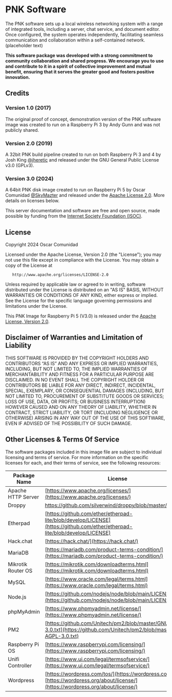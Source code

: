 # PNK Software

The PNK software sets up a local wireless networking system with a range of integrated tools, including a server, chat service, and document editor. Once configured, the system operates independently, facilitating seamless communication and collaboration within a self-contained network. (placeholder text)

**This software package was developed with a strong commitment to community collaboration and shared progress. We encourage you to use and contribute to it in a spirit of collective improvement and mutual benefit, ensuring that it serves the greater good and fosters positive innovation.**

## Credits

### Version 1.0 (2017)
The original proof of concept, demonstration version of the PNK software image was created to run on a Raspberry Pi 3 by Andy Gunn and was not publicly shared. 

### Version 2.0 (2019)
A 32bit PNK build pipeline created to run on both Raspberry Pi 3 and 4 by Josh King [@jheretic](https://github.com/jheretic) and released under the GNU General Public License v3.0 (GPLv3). 

### Version 3.0 (2024)
A 64bit PNK disk image created to run on Raspberry Pi 5 by Oscar Comunidad [@SkyMazter](https://github.com/SkyMazter) and released under the [Apache License 2.0](LICENSE). More details on licenses below. 

This server documentation and software are free and open source, made possible by funding from the [Internet Society Foundation (ISOC)](https://www.isocfoundation.org/).

## License

Copyright 2024 Oscar Comunidad

   Licensed under the Apache License, Version 2.0 (the "License");
   you may not use this file except in compliance with the License.
   You may obtain a copy of the License at

       http://www.apache.org/licenses/LICENSE-2.0

   Unless required by applicable law or agreed to in writing, software
   distributed under the License is distributed on an "AS IS" BASIS,
   WITHOUT WARRANTIES OR CONDITIONS OF ANY KIND, either express or implied.
   See the License for the specific language governing permissions and
   limitations under the License.

This PNK Image for Raspberry Pi 5 (V3.0) is released under the [Apache License, Version 2.0](LICENSE). 

## Disclaimer of Warranties and Limitation of Liability

THIS SOFTWARE IS PROVIDED BY THE COPYRIGHT HOLDERS AND CONTRIBUTORS “AS IS” AND ANY EXPRESS OR IMPLIED WARRANTIES, INCLUDING, BUT NOT LIMITED TO, THE IMPLIED WARRANTIES OF MERCHANTABILITY AND FITNESS FOR A PARTICULAR PURPOSE ARE DISCLAIMED. IN NO EVENT SHALL THE COPYRIGHT HOLDER OR CONTRIBUTORS BE LIABLE FOR ANY DIRECT, INDIRECT, INCIDENTAL, SPECIAL, EXEMPLARY, OR CONSEQUENTIAL DAMAGES (INCLUDING, BUT NOT LIMITED TO, PROCUREMENT OF SUBSTITUTE GOODS OR SERVICES; LOSS OF USE, DATA, OR PROFITS; OR BUSINESS INTERRUPTION) HOWEVER CAUSED AND ON ANY THEORY OF LIABILITY, WHETHER IN CONTRACT, STRICT LIABILITY, OR TORT (INCLUDING NEGLIGENCE OR OTHERWISE) ARISING IN ANY WAY OUT OF THE USE OF THIS SOFTWARE, EVEN IF ADVISED OF THE POSSIBILITY OF SUCH DAMAGE.

## Other Licenses & Terms Of Service

The software packages included in this image file are subject to individual licensing and terms of service. For more information on the specific licenses for each, and their terms of service, see the following resources:

| Package Name  | License | 
| ------------- | ------------- |
| Apache HTTP Server  | [https://www.apache.org/licenses/](https://www.apache.org/licenses/)  |
| Droppy| [https://github.com/silverwind/droppy/blob/master/LICENSE)](https://github.com/silverwind/droppy/blob/master/LICENSE) | 
| Etherpad | [https://github.com/ether/etherpad-lite/blob/develop/LICENSE](https://github.com/ether/etherpad-lite/blob/develop/LICENSE) |
| Hack.chat | [https://hack.chat/](https://hack.chat/) |
| MariaDB | [https://mariadb.com/product-terms-condition/](https://mariadb.com/product-terms-condition/) | 
| Mikrotik Router OS | [https://mikrotik.com/downloadterms.html](https://mikrotik.com/downloadterms.html) |
| MySQL | [https://www.oracle.com/legal/terms.html](https://www.oracle.com/legal/terms.html) |
| Node.js | [https://github.com/nodejs/node/blob/main/LICENSE](https://github.com/nodejs/node/blob/main/LICENSE) |
| phpMyAdmin | [https://www.phpmyadmin.net/license/](https://www.phpmyadmin.net/license/) |
| PM2 | [https://github.com/Unitech/pm2/blob/master/GNU-AGPL-3.0.txt](https://github.com/Unitech/pm2/blob/master/GNU-AGPL-3.0.txt) |
| Raspberry Pi OS | [https://www.raspberrypi.com/licensing/](https://www.raspberrypi.com/licensing/) |
| Unifi Controller | [https://www.ui.com/legal/termsofservice/](https://www.ui.com/legal/termsofservice/) |
| Wordpress | [https://wordpress.com/tos/](https://wordpress.com/tos/), [https://wordpress.org/about/license/](https://wordpress.org/about/license/) |


